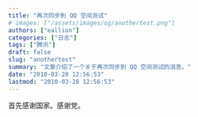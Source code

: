 ```yaml
---
title: "再次同步到 QQ 空间测试"
# images: ["/assets/images/og/anothertest.png"]
authors: ["eallion"]
categories: ["日志"]
tags: ["腾讯"]
draft: false
slug: "anothertest"
summary: "文章介绍了一个关于再次同步到 QQ 空间测试的消息。"
date: "2010-03-28 12:56:53"
lastmod: "2010-03-28 12:56:53"
---
```


首先感谢国家。感谢党。
